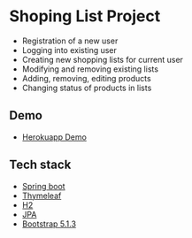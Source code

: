 # Shoping List Project

- Registration of a new user
- Logging into existing user
- Creating new shopping lists for current user
- Modifying and removing existing lists
- Adding, removing, editing products
- Changing status of products in lists


## Demo
- [Herokuapp Demo](https://shoping-list-app.herokuapp.com)

## Tech stack

- [Spring boot](https://spring.io/projects/spring-boot)
- [Thymeleaf](https://www.thymeleaf.org/)
- [H2](https://www.h2database.com/html/main.html)
- [JPA](https://spring.io/projects/spring-data-jpa)
- [Bootstrap 5.1.3](https://getbootstrap.com/docs/5.1/getting-started/introduction/)
